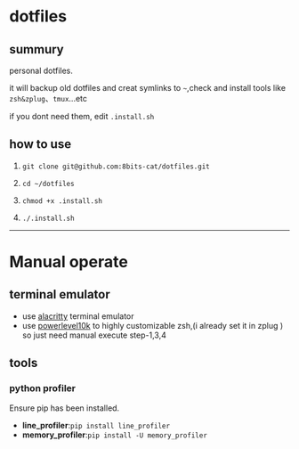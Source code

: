 # dotfiles
## summury
personal dotfiles.

it will backup old dotfiles and creat symlinks to `~`,check and install tools like `zsh&zplug`、`tmux`...etc 

if you dont need them, edit `.install.sh`
## how to use 
1. `git clone git@github.com:8bits-cat/dotfiles.git `

2. `cd ~/dotfiles`

3. `chmod +x .install.sh`

4. `./.install.sh`
***
# Manual operate 
## terminal emulator
- use [alacritty](https://github.com/alacritty/alacritty/blob/master/INSTALL.md) terminal emulator
- use [powerlevel10k](https://github.com/romkatv/powerlevel10k#getting-started) to highly customizable zsh,(i already set it in zplug ) so just need manual execute step-1,3,4
## tools
### python profiler
Ensure pip has been installed.
- **line_profiler**:`pip install line_profiler`
- **memory_profiler**:`pip install -U memory_profiler`
